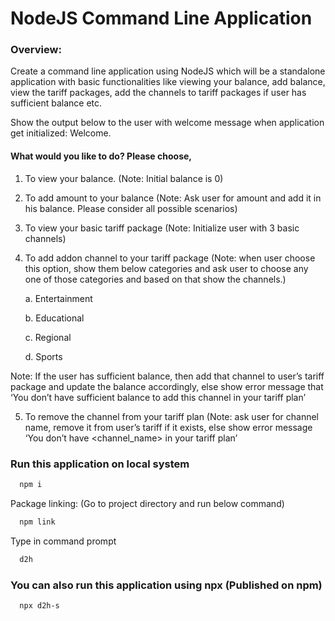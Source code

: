 
# NodeJS Command Line Application

### Overview: 
Create a command line application using NodeJS which will be a  standalone application with basic functionalities like viewing your balance, add  balance, view the tariff packages, add the channels to tariff packages if user has  sufficient balance etc. 

Show the output below to the user with welcome message when  application get initialized: 
Welcome. 

#### What would you like to do? Please choose, 

1. To view your balance. (Note: Initial balance is 0) 
2. To add amount to your balance (Note: Ask user for amount and add it  in his balance. Please consider all possible scenarios) 
3. To view your basic tariff package (Note: Initialize user with 3 basic  channels) 
4. To add addon channel to your tariff package (Note: when user choose  this option, show them below categories and ask user to choose any  one of those categories and based on that show the channels.) 

    a. Entertainment 
    
    b. Educational 

    c. Regional 
    
    d. Sports 

Note: If the user has sufficient balance, then add that channel to  user’s tariff package and update the balance accordingly, else show  error message that ‘You don’t have sufficient balance to add this  channel in your tariff plan’ 

5. To remove the channel from your tariff plan (Note: ask user for  channel name, remove it from user’s tariff if it exists, else show error  message ‘You don’t have <channel_name> in your tariff plan’


### Run this application on local system

```bash
  npm i
```

Package linking: (Go to project directory and run below command)
```bash
  npm link
```

Type in command prompt 

```bash
  d2h
```

### You can also run this application using npx (Published on npm)

```bash
  npx d2h-s
```
